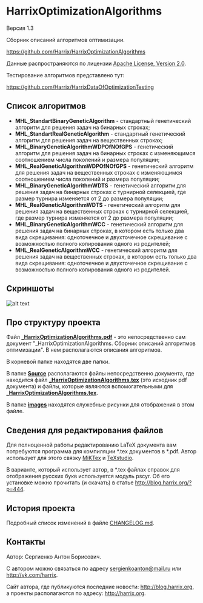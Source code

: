 HarrixOptimizationAlgorithms
============================

Версия 1.3

Сборник описаний алгоритмов оптимизации.

https://github.com/Harrix/HarrixOptimizationAlgorithms

Данные распространяются по лицензии [Apache License, Version 2.0](../master/LICENSE.txt).

Тестирование алгоритмов представлено тут:

https://github.com/Harrix/HarrixDataOfOptimizationTesting

Список алгоритмов
-----------------

 * **MHL_StandartBinaryGeneticAlgorithm** - стандартный генетический алгоритм для решения задач на бинарных строках;
 * **MHL_StandartRealGeneticAlgorithm** - стандартный генетический алгоритм для решения задач на вещественных строках;
 * **MHL_BinaryGeneticAlgorithmWDPOfNOfGPS** - генетический алгоритм для решения задач на бинарных строках с изменяющимся соотношением числа поколений и размера популяции;
 * **MHL_RealGeneticAlgorithmWDPOfNOfGPS** - генетический алгоритм для решения задач на вещественных строках с изменяющимся соотношением числа поколений и размера популяции;
 * **MHL_BinaryGeneticAlgorithmWDTS** - генетический алгоритм для решения задач на бинарных строках с турнирной селекцией, где размер турнира изменяется от 2 до размера популяции;
 * **MHL_RealGeneticAlgorithmWDTS** - генетический алгоритм для решения задач на вещественных строках с турнирной селекцией, где размер турнира изменяется от 2 до размера популяции;
 * **MHL_BinaryGeneticAlgorithmWCC** - генетический алгоритм для решения задач на бинарных строках, в котором есть только два вида скрещивания: одноточечное и двухточечное скрещивание с возможностью полного копирования одного из родителей;
 * **MHL_RealGeneticAlgorithmWCC** - генетический алгоритм для решения задач на вещественных строках, в котором есть только два вида скрещивания: одноточечное и двухточечное скрещивание с возможностью полного копирования одного из родителей.
 
Скриншоты
-------------------

![alt text](../master/images/scheme.png "Пример схемы алгоритма")

Про структуру проекта
---------------------

Файл [**_HarrixOptimizationAlgorithms.pdf**](../master/_HarrixOptimizationAlgorithms.pdf) - это непосредственно сам документ "_HarrixOptimizationAlgorithms. Сборник описаний алгоритмов оптимизации". В нем располагаются описания алгоритмов.

В корневой папке находятся две папки. 

В папке [**Source**](../master/Source) располагаются файлы непосредственно документа, где находится файл [**_HarrixOptimizationAlgorithms.tex**](../master/Source/_HarrixOptimizationAlgorithms.tex) (это исходник pdf документа) и файлы, которые являются вспомогательными для [**_HarrixOptimizationAlgorithms.tex**](../master/Source/_HarrixOptimizationAlgorithms.tex).

В папке [**images**](../master/images) находятся служебные рисунки для отображения в этом файле.

Сведения для редактирования файлов
----------------------------------

Для полноценной работы редактированию LaTeX документа вам потребуются программа для компиляции *.tex документов в *.pdf. Автор использует для этого связку [MiKTex](http://www.miktex.org/) и [TeXstudio](http://texstudio.sourceforge.net/). 

В варианте, который использует автор, в *.tex файлах справок для отображения русских букв используется модуль pscyr. Об его установке можно прочитать (и скачать) в статье http://blog.harrix.org/?p=444.
 
История проекта
---------------

Подробный список изменений в файле [CHANGELOG.md](../master/CHANGELOG.md).

Контакты
--------

Автор: Сергиенко Антон Борисович.

С автором можно связаться по адресу sergienkoanton@mail.ru или  http://vk.com/harrix.

Сайт автора, где публикуются последние новости: http://blog.harrix.org, а проекты располагаются по адресу: http://harrix.org.